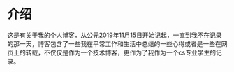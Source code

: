 # 介绍
这是有关于我的个人博客，从公元2019年11月15日开始记起，一直到我不在记录的那一天，博客包含了一些我在平常工作和生活中总结的一些心得或者是一些在网页上的转载，不仅仅是作为一个技术博客，更作为了我作为一个cs专业学生的记录。
## 
